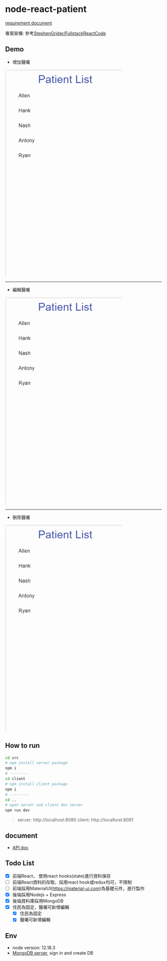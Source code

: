 # node-react-patient

[requirement document](https://docs.google.com/document/d/1sAmgxU690KNfm8VdILZwRYfseE1D2IO7ACw0tBLQHGE/edit)

專案架構: 參考[StephenGrider/FullstackReactCode](https://github.com/StephenGrider/FullstackReactCode)

## Demo

- 增加醫囑

<img src="./pic/增加醫囑.gif" width = "375" height = "667" alt="增加醫囑" align=center />

---

- 編輯醫囑

<img src="./pic/編輯醫囑.gif" width = "375" height = "667" alt="編輯醫囑" align=center />

---

- 刪除醫囑

<img src="./pic/刪除醫囑.gif" width = "375" height = "667" alt="刪除醫囑" align=center />

## How to run

```bash
cd src
# npm install server package
npm i
# ---------
cd client
# npm install client package
npm i
# ---------
cd ..
# open server and client dev server
npm run dev
```

> server: http://localhost:8080
> client: http://localhost:8081

## document

- [API doc](./API.md)

## Todo List

- [x] 前端React， 使用react hooks(state)進行資料保存
- [ ] 前端React資料的存取，採用react hook或redux均可，不限制
- [ ] 前端採用MaterialUI(https://material-ui.com)為基礎元件，進行製作
- [x] 後端採用Nodejs + Express
- [x] 後端資料庫採用MongoDB
- [x] 住民為固定，醫囑可新增編輯
  - [x] 住民為固定
  - [x] 醫囑可新增編輯

## Env

- node version: 12.18.3
- [MongoDB server](https://www.mongodb.com/), sign in and create DB
